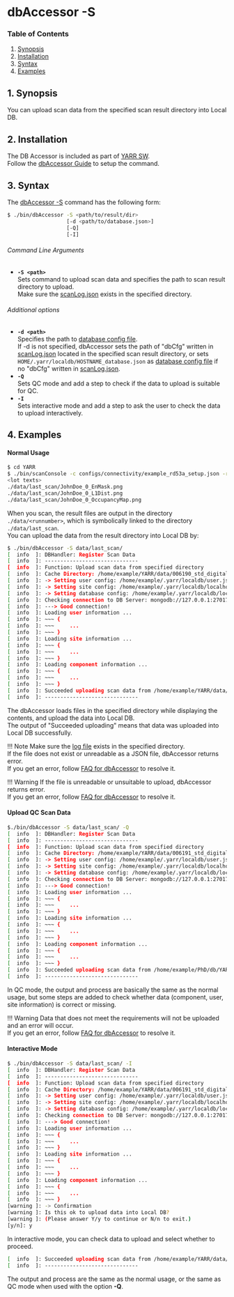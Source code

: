 # dbAccessor -S

### Table of Contents

1. [Synopsis](#1-synopsis)
2. [Installation](#2-installation)
3. [Syntax](#3-syntax)
4. [Examples](#4-examples)

## 1. Synopsis

You can upload scan data from the specified scan result directory into Local DB.

## 2. Installation

The DB Accessor is included as part of [YARR SW](https://yarr.readthedocs.io/en/latest/).<br>
Follow the [dbAccessor Guide](../accessor.md) to setup the command.

## 3. Syntax

The [dbAccessor -S](s.md) command has the following form:

```bash
$ ./bin/dbAccessor -S <path/to/result/dir>
                   [-d <path/to/database.json>]
                   [-Q]
                   [-I]
```

###### Command Line Arguments

- **``-S <path>``**<br>
Sets command to upload scan data and specifies the path to scan result directory to upload.<br>
Make sure the [scanLog.json](../config/scan-log.md) exists in the specified directory.

###### Additional options

- **``-d <path>``**<br>
Specifies the path to [database config file](../config/database.md).<br>
If -d is not specified, dbAccessor sets the path of "dbCfg" written in [scanLog.json](../config/scan-log.md) located in the specified scan result directory,
or sets `HOME/.yarr/localdb/HOSTNAME_database.json` as [database config file](../config/database.md) if no "dbCfg" written in [scanLog.json](../config/scan-log.md).
- **``-Q``**<br>
Sets QC mode and add a step to check if the data to upload is suitable for QC.
- **``-I``**<br>
Sets interactive mode and add a step to ask the user to check the data to upload interactively.

## 4. Examples

#### Normal Usage

```bash
$ cd YARR
$ ./bin/scanConsole -c configs/connectivity/example_rd53a_setup.json -r configs/controller/specCfg.json -s configs/scans/rd53a/std_digitalscan.json -p
<lot texts>
./data/last_scan/JohnDoe_0_EnMask.png
./data/last_scan/JohnDoe_0_L1Dist.png
./data/last_scan/JohnDoe_0_OccupancyMap.png
```

When you scan, the result files are output in the directory `./data/<runnumber>`, which is symbolically linked to the directory `./data/last_scan`.<br>
You can upload the data from the result directory into Local DB by:

```bash
$ ./bin/dbAccessor -S data/last_scan/
[  info  ]: DBHandler: Register Scan Data
[  info  ]: ------------------------------
[  info  ]: Function: Upload scan data from specified directory
[  info  ]: Cache Directory: /home/example/YARR/data/006190_std_digitalscan
[  info  ]: -> Setting user config: /home/example/.yarr/localdb/user.json
[  info  ]: -> Setting site config: /home/example/.yarr/localdb/localhost_site.json
[  info  ]: -> Setting database config: /home/example/.yarr/localdb/localhost_database.json (default)
[  info  ]: Checking connection to DB Server: mongodb://127.0.0.1:27017/localdb ...
[  info  ]: ---> Good connection!
[  info  ]: Loading user information ...
[  info  ]: ~~~ {
[  info  ]: ~~~     ...
[  info  ]: ~~~ }
[  info  ]: Loading site information ...
[  info  ]: ~~~ {
[  info  ]: ~~~     ...
[  info  ]: ~~~ }
[  info  ]: Loading component information ...
[  info  ]: ~~~ {
[  info  ]: ~~~     ...
[  info  ]: ~~~ }
[  info  ]: Succeeded uploading scan data from /home/example/YARR/data/006190_std_digitalscan
[  info  ]: ------------------------------
```

The dbAccessor loads files in the specified directory while displaying the contents, and upload the data into Local DB.<br>
The output of "Succeeded uploading" means that data was uploaded into Local DB successfully.<br>

!!! Note
    Make sure the [log file](../config/scan-log.md) exists in the specified directory.<br>
    If the file does not exist or unreadable as a JSON file, dbAccessor returns error.<br>
    If you get an error, follow [FAQ for dbAccessor](../faq/accessor.md#not-found-xxx) to resolve it.

!!! Warning
    If the file is unreadable or unsuitable to upload, dbAccessor returns error.<br>
    If you get an error, follow [FAQ for dbAccessor](../faq/accessor.md#could-not-parse-xxx) to resolve it.<br>

#### Upload QC Scan Data

```bash
$./bin/dbAccessor -S data/last_scan/ -Q
[  info  ]: DBHandler: Register Scan Data
[  info  ]: ------------------------------
[  info  ]: Function: Upload scan data from specified directory
[  info  ]: Cache Directory: /home/example/YARR/data/006191_std_digitalscan
[  info  ]: -> Setting user config: /home/example/.yarr/localdb/user.json
[  info  ]: -> Setting site config: /home/example/.yarr/localdb/localhost_site.json
[  info  ]: -> Setting database config: /home/example/.yarr/localdb/localhost_database.json (default)
[  info  ]: Checking connection to DB Server: mongodb://127.0.0.1:27017/localdb ...
[  info  ]: ---> Good connection!
[  info  ]: Loading user information ...
[  info  ]: ~~~ {
[  info  ]: ~~~     ...
[  info  ]: ~~~ }
[  info  ]: Loading site information ...
[  info  ]: ~~~ {
[  info  ]: ~~~     ...
[  info  ]: ~~~ }
[  info  ]: Loading component information ...
[  info  ]: ~~~ {
[  info  ]: ~~~     ...
[  info  ]: ~~~ }
[  info  ]: Succeeded uploading scan data from /home/example/PhD/db/YARR/data/006191_std_digitalscan
[  info  ]: ------------------------------
```

In QC mode, the output and process are basically the same as the normal usage,
but some steps are added to check whether data (component, user, site information) is correct or missing.<br>

!!! Warning
    Data that does not meet the requirements will not be uploaded and an error will occur.<br>
    If you get an error, follow [FAQ for dbAccessor](../faq/accessor.md#not-found-xxx-data) to resolve it.

#### Interactive Mode

```bash
$ ./bin/dbAccessor -S data/last_scan/ -I
[  info  ]: DBHandler: Register Scan Data
[  info  ]: ------------------------------
[  info  ]: Function: Upload scan data from specified directory
[  info  ]: Cache Directory: /home/example/YARR/data/006191_std_digitalscan
[  info  ]: -> Setting user config: /home/example/.yarr/localdb/user.json
[  info  ]: -> Setting site config: /home/example/.yarr/localdb/localhost_site.json
[  info  ]: -> Setting database config: /home/example/.yarr/localdb/localhost_database.json (default)
[  info  ]: Checking connection to DB Server: mongodb://127.0.0.1:27017/localdb ...
[  info  ]: ---> Good connection!
[  info  ]: Loading user information ...
[  info  ]: ~~~ {
[  info  ]: ~~~     ...
[  info  ]: ~~~ }
[  info  ]: Loading site information ...
[  info  ]: ~~~ {
[  info  ]: ~~~     ...
[  info  ]: ~~~ }
[  info  ]: Loading component information ...
[  info  ]: ~~~ {
[  info  ]: ~~~     ...
[  info  ]: ~~~ }
[warning ]: -> Confirmation
[warning ]: Is this ok to upload data into Local DB?
[warning ]: (Please answer Y/y to continue or N/n to exit.)
[y/n]: y
```

In interactive mode, you can check data to upload and select whether to proceed.<br>

```bash
[  info  ]: Succeeded uploading scan data from /home/example/YARR/data/006191_std_digitalscan
[  info  ]: ------------------------------
```

The output and process are the same as the normal usage,
or the same as QC mode when used with the option **-Q**.
